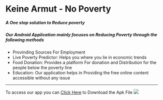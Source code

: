 <h1>Keine Armut - No Poverty</h1>
<h5>A One stop solution to Reduce poverty</h5>
<h5>Our Android Application mainly focuses on Reducing Poverty through the following methods</h5>
<ul>
    <li>Provinding Sources For Employment</li>
    <li>Live Poverty Predictor: Helps you where you lie in economic trends</li>
    <li>Food Donation: Provides a platform For  donation and Distribution for the people below the poverty line</li>
    <li>Education: Our application helps in Providing the free online content accessible without any issue</li>
</ul>
<hr>
To access our app you can <a href="https://drive.google.com/file/d/1oQhS0Dg3oNcsKwv5ugh-bmaslElBACVI/view?usp=sharing">Click Here</a> to Download the Apk File 
<img src="https://drive.google.com/file/d/16jxgPK-8O3R_uH17H_V_heebfDTWyUmd/view?usp=sharing">

